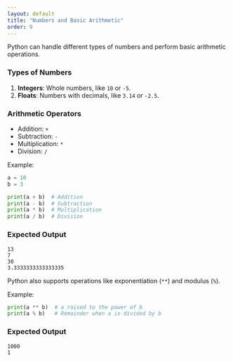 ```yaml
---
layout: default
title: "Numbers and Basic Arithmetic"
order: 9
---
```


Python can handle different types of numbers and perform basic arithmetic operations.

### Types of Numbers

1. **Integers**: Whole numbers, like `10` or `-5`.
2. **Floats**: Numbers with decimals, like `3.14` or `-2.5`.

### Arithmetic Operators

- Addition: `+`
- Subtraction: `-`
- Multiplication: `*`
- Division: `/`

Example:

```python
a = 10
b = 3

print(a + b)  # Addition
print(a - b)  # Subtraction
print(a * b)  # Multiplication
print(a / b)  # Division
```

### Expected Output

```plaintext
13
7
30
3.3333333333333335
```

Python also supports operations like exponentiation (`**`) and modulus (`%`).

Example:

```python
print(a ** b)  # a raised to the power of b
print(a % b)   # Remainder when a is divided by b
```

### Expected Output

```plaintext
1000
1
```